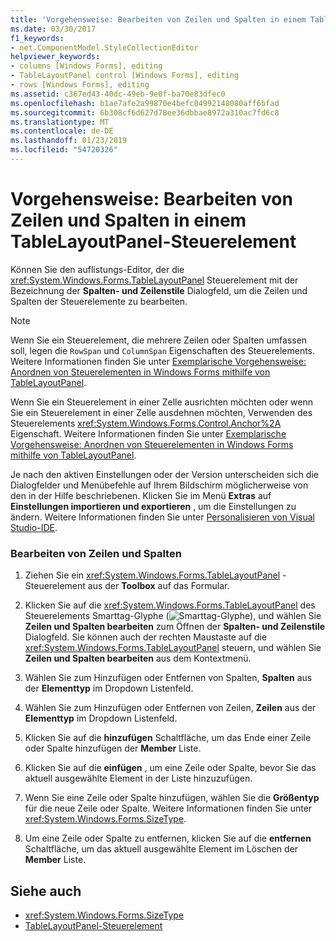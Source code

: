 ```yaml
---
title: 'Vorgehensweise: Bearbeiten von Zeilen und Spalten in einem TableLayoutPanel-Steuerelement'
ms.date: 03/30/2017
f1_keywords:
- net.ComponentModel.StyleCollectionEditor
helpviewer_keywords:
- columns [Windows Forms], editing
- TableLayoutPanel control [Windows Forms], editing
- rows [Windows Forms], editing
ms.assetid: c367ed43-40dc-49eb-9e0f-ba70e83dfec0
ms.openlocfilehash: b1ae7afe2a99870e4befc04992148080aff6bfad
ms.sourcegitcommit: 6b308cf6d627d78ee36dbbae8972a310ac7fd6c8
ms.translationtype: MT
ms.contentlocale: de-DE
ms.lasthandoff: 01/23/2019
ms.locfileid: "54720326"
---
```

# <a name="how-to-edit-columns-and-rows-in-a-tablelayoutpanel-control"></a>Vorgehensweise: Bearbeiten von Zeilen und Spalten in einem TableLayoutPanel-Steuerelement
Können Sie den auflistungs-Editor, der die <xref:System.Windows.Forms.TableLayoutPanel> Steuerelement mit der Bezeichnung der **Spalten- und Zeilenstile** Dialogfeld, um die Zeilen und Spalten der Steuerelemente zu bearbeiten.  
  
> [!NOTE]
>  Wenn Sie ein Steuerelement, die mehrere Zeilen oder Spalten umfassen soll, legen die `RowSpan` und `ColumnSpan` Eigenschaften des Steuerelements. Weitere Informationen finden Sie unter [Exemplarische Vorgehensweise: Anordnen von Steuerelementen in Windows Forms mithilfe von TableLayoutPanel](../../../../docs/framework/winforms/controls/walkthrough-arranging-controls-on-windows-forms-using-a-tablelayoutpanel.md).  
>   
>  Wenn Sie ein Steuerelement in einer Zelle ausrichten möchten oder wenn Sie ein Steuerelement in einer Zelle ausdehnen möchten, Verwenden des Steuerelements <xref:System.Windows.Forms.Control.Anchor%2A> Eigenschaft. Weitere Informationen finden Sie unter [Exemplarische Vorgehensweise: Anordnen von Steuerelementen in Windows Forms mithilfe von TableLayoutPanel](../../../../docs/framework/winforms/controls/walkthrough-arranging-controls-on-windows-forms-using-a-tablelayoutpanel.md).  
>   
>  Je nach den aktiven Einstellungen oder der Version unterscheiden sich die Dialogfelder und Menübefehle auf Ihrem Bildschirm möglicherweise von den in der Hilfe beschriebenen. Klicken Sie im Menü **Extras** auf **Einstellungen importieren und exportieren** , um die Einstellungen zu ändern. Weitere Informationen finden Sie unter [Personalisieren von Visual Studio-IDE](/visualstudio/ide/personalizing-the-visual-studio-ide).  
  
### <a name="to-edit-rows-and-columns"></a>Bearbeiten von Zeilen und Spalten  
  
1.  Ziehen Sie ein <xref:System.Windows.Forms.TableLayoutPanel> -Steuerelement aus der **Toolbox** auf das Formular.  
  
2.  Klicken Sie auf die <xref:System.Windows.Forms.TableLayoutPanel> des Steuerelements Smarttag-Glyphe (![Smarttag-Glyphe](../../../../docs/framework/winforms/controls/media/vs-winformsmttagglyph.gif "VS_WinFormSmtTagGlyph")), und wählen Sie **Zeilen und Spalten bearbeiten** zum Öffnen der  **Spalten- und Zeilenstile** Dialogfeld. Sie können auch der rechten Maustaste auf die <xref:System.Windows.Forms.TableLayoutPanel> steuern, und wählen Sie **Zeilen und Spalten bearbeiten** aus dem Kontextmenü.  
  
3.  Wählen Sie zum Hinzufügen oder Entfernen von Spalten, **Spalten** aus der **Elementtyp** im Dropdown Listenfeld.  
  
4.  Wählen Sie zum Hinzufügen oder Entfernen von Zeilen, **Zeilen** aus der **Elementtyp** im Dropdown Listenfeld.  
  
5.  Klicken Sie auf die **hinzufügen** Schaltfläche, um das Ende einer Zeile oder Spalte hinzufügen der **Member** Liste.  
  
6.  Klicken Sie auf die **einfügen** , um eine Zeile oder Spalte, bevor Sie das aktuell ausgewählte Element in der Liste hinzuzufügen.  
  
7.  Wenn Sie eine Zeile oder Spalte hinzufügen, wählen Sie die **Größentyp** für die neue Zeile oder Spalte. Weitere Informationen finden Sie unter <xref:System.Windows.Forms.SizeType>.  
  
8.  Um eine Zeile oder Spalte zu entfernen, klicken Sie auf die **entfernen** Schaltfläche, um das aktuell ausgewählte Element im Löschen der **Member** Liste.  
  
## <a name="see-also"></a>Siehe auch
- <xref:System.Windows.Forms.SizeType>
- [TableLayoutPanel-Steuerelement](../../../../docs/framework/winforms/controls/tablelayoutpanel-control-windows-forms.md)
